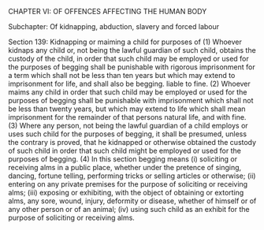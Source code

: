 CHAPTER VI: OF OFFENCES AFFECTING THE HUMAN BODY

Subchapter: Of kidnapping, abduction, slavery and forced labour

Section 139: Kidnapping or maiming a child for purposes of 
(1) Whoever kidnaps any child or, not being the lawful guardian of such child, obtains the custody of the child, in order that such child may be employed or used for the purposes of begging shall be punishable with rigorous imprisonment for a term which shall not be less than ten years but which may extend to imprisonment for life, and shall also be begging. liable to fine. (2) Whoever maims any child in order that such child may be employed or used for the purposes of begging shall be punishable with imprisonment which shall not be less than twenty years, but which may extend to life which shall mean imprisonment for the remainder of that persons natural life, and with fine. (3) Where any person, not being the lawful guardian of a child employs or uses such child for the purposes of begging, it shall be presumed, unless the contrary is proved, that he kidnapped or otherwise obtained the custody of such child in order that such child might be employed or used for the purposes of begging. (4) In this section begging means (i) soliciting or receiving alms in a public place, whether under the pretence of singing, dancing, fortune telling, performing tricks or selling articles or otherwise; (ii) entering on any private premises for the purpose of soliciting or receiving alms;
(iii) exposing or exhibiting, with the object of obtaining or extorting alms, any sore, wound, injury, deformity or disease, whether of himself or of any other person or of an animal; (iv) using such child as an exhibit for the purpose of soliciting or receiving alms.

